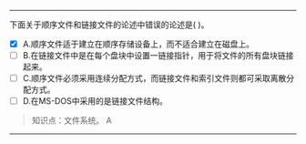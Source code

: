 ---
下面关于顺序文件和链接文件的论述中错误的论述是( )。
- [x] A.顺序文件适于建立在顺序存储设备上，而不适合建立在磁盘上。 
- [ ] B.在链接文件中是在每个盘块中设置一链接指针，用于将文件的所有盘块链接起来。
- [ ] C.顺序文件必须采用连续分配方式，而链接文件和索引文件则都可采取离散分配方式。 
- [ ] D.在MS-DOS中采用的是链接文件结构。

> 知识点：文件系统。
> A

---